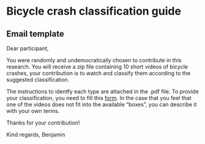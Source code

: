 Bicycle crash classification guide
==================================

Email template
--------------

Dear participant,

You were randomly and undemocratically chosen to contribute in this research.
You will receive a zip file containing 10 short videos of bicycle crashes, your
contribution is to watch and classify them according to the suggested
classification.

The instructions to identfy each type are attached in the .pdf file.
To provide your classification, you need to fill this [form](https://docs.google.com/forms/d/e/1FAIpQLSfOui0qIdRKN9B-s-clTW0cT7iPQqxWdhBqGXqtrk3OD_wCFw/viewform?usp=sharing).
In the case that you feel that one of the videos does not fit into the available
“boxes”, you can describe it with your own terms.

Thanks for your contribution!

Kind regards,
Benjamin

